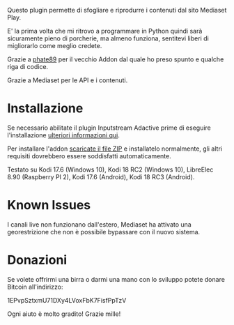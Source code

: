 
Questo plugin permette di sfogliare e riprodurre i contenuti dal sito Mediaset Play.

E' la prima volta che mi ritrovo a programmare in Python quindi sarà sicuramente pieno di porcherie, ma almeno funziona, sentitevi liberi di migliorarlo come meglio credete.

Grazie a [phate89](https://github.com/phate89/) per il vecchio Addon dal quale ho preso spunto e qualche riga di codice.

Grazie a Mediaset per le API e i contenuti.

# Installazione
Se necessario abilitate il plugin Inputstream Adactive prime di eseguire l'installazione [ulteriori informazioni qui](https://seo-michael.co.uk/how-to-enable-rtmp-input-inputstream-adaptive-kodi/).

Per installare l'addon [scaricate il file ZIP](https://github.com/kodi-bino/plugin.video.mediasetplay/archive/1.2.1.zip) e installatelo normalmente, gli altri requisiti dovrebbero essere soddisfatti automaticamente.

Testato su Kodi 17.6 (Windows 10), Kodi 18 RC2 (Windows 10), LibreElec 8.90 (Raspberry PI 2), Kodi 17.6 (Android), Kodi 18 RC3 (Android).

# Known Issues
I canali live non funzionano dall'estero, Mediaset ha attivato una georestrizione che non è possibile bypassare con il nuovo sistema.

# Donazioni
Se volete offrirmi una birra o darmi una mano con lo sviluppo potete donare Bitcoin all'indirizzo: 

1EPvpSztxmU71DXy4LVoxFbK7FisfPpTzV

Ogni aiuto è molto gradito! Grazie mille!

